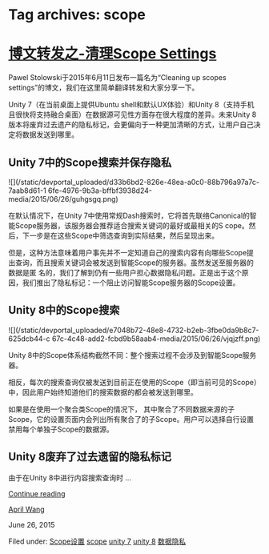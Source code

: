 





# Tag archives: scope





#  [博文转发之-清理Scope Settings](/en/blog/2015/06/26/-scope-setting/)

Pawel Stolowski于2015年6月11日发布一篇名为“Cleaning up scopes
settings”的博文，我们在这里简单翻译转发和大家分享一下。

Unity 7（在当前桌面上提供Ubuntu shell和默认UX体验）和Unity
8（支持手机且很快将支持融合桌面）在数据源可见性方面存在很大程度的差异。未来Unity
8版本将废弃过去遗产的隐私标记，会更偏向于一种更加清晰的方式，让用户自己决定将数据发送到哪里。

## Unity 7中的Scope搜索并保存隐私

![](/static/devportal_uploaded/d33b6bd2-826e-48ea-a0c0-88b796a97a7c-7aab8d61-1
6fe-4976-9b3a-bffbf3938d24-media/2015/06/26/guhgsgq.png)

在默认情况下，在Unity 7中使用常规Dash搜索时，它将首先联络Canonical的智能Scope服务器，该服务器会推荐适合搜索关键词的最好或最相关的S
cope。然后，下一步是在这些Scope中筛选查询到实际结果，然后呈现出来。

但是，这种方法意味着用户事先并不一定知道自己的搜索内容有向哪些Scope提出查询，而且搜索关键词会被发送到智能Scope的服务器。虽然发送至服务器的数据是匿
名的，我们了解到仍有一些用户担心数据隐私问题。正是出于这个原因，我们推出了隐私标记：一个阻止访问智能Scope服务器的Scope设置。

## Unity 8中的Scope搜索

![](/static/devportal_uploaded/e7048b72-48e8-4732-b2eb-3fbe0da9b8c7-625dcb44-c
67c-4c48-add2-fcbd9b58aab4-media/2015/06/26/vjqjzff.png)

Unity 8中的Scope体系结构截然不同：整个搜索过程不会涉及到智能Scope服务器。

相反，每次的搜索查询仅被发送到目前正在使用的Scope（即当前可见的Scope）中，因此用户始终知道他们的搜索数据的都会被发送到哪里。

如果是在使用一个聚合类Scope的情况下，
其中聚合了不同数据来源的子Scope，它的设置页面内会列出所有聚合了的子Scope。用户可以选择自行设置禁用每个单独子Scope的数据源。

## Unity 8废弃了过去遗留的隐私标记

由于在Unity 8中进行内容搜索查询时 ...

[Continue reading](/en/blog/2015/06/26/-scope-setting/)

[April Wang](/en/blog/authors/aprilswang/)

June 26, 2015

Filed under: [Scope设置](/en/blog/tags/Scope%E8%AE%BE%E7%BD%AE/)
[scope](/en/blog/tags/scope/) [unity 7](/en/blog/tags/unity%207/) [unity
8](/en/blog/tags/unity%208/)
[数据隐私](/en/blog/tags/%E6%95%B0%E6%8D%AE%E9%9A%90%E7%A7%81/)





